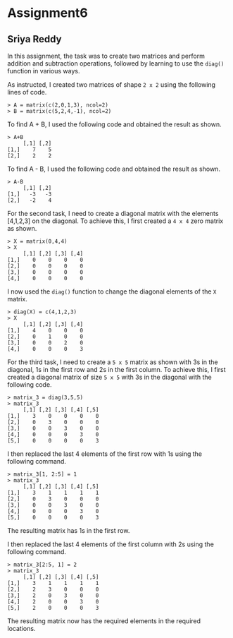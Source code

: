 # Assignment6
## Sriya Reddy

In this assignment, the task was to create two matrices and perform addition and subtraction operations, followed by learning to use the `diag()` function in various ways.

As instructed, I created two matrices of shape `2 x 2` using the following lines of code.
```
> A = matrix(c(2,0,1,3), ncol=2)
> B = matrix(c(5,2,4,-1), ncol=2)
```
To find A + B, I used the following code and obtained the result as shown.
```
> A+B
     [,1] [,2]
[1,]    7    5
[2,]    2    2
```

To find A - B, I used the following code and obtained the result as shown.
```
> A-B
     [,1] [,2]
[1,]   -3   -3
[2,]   -2    4
```

For the second task, I need to create a diagonal matrix with the elements [4,1,2,3] on the diagonal.
To achieve this, I first created a `4 x 4` zero matrix as shown.
```
> X = matrix(0,4,4)
> X 
     [,1] [,2] [,3] [,4]
[1,]    0    0    0    0
[2,]    0    0    0    0
[3,]    0    0    0    0
[4,]    0    0    0    0
```

I now used the `diag()` function to change the diagonal elements of the `X` matrix.

```
> diag(X) = c(4,1,2,3)
> X 
     [,1] [,2] [,3] [,4]
[1,]    4    0    0    0
[2,]    0    1    0    0
[3,]    0    0    2    0
[4,]    0    0    0    3
```

For the third task, I need to create a `5 x 5` matrix as shown with 3s in the diagonal, 1s in the first row and 2s in the first column. 
To achieve this, I first created a diagonal matrix of size `5 x 5` with 3s in the diagonal with the following code. 
```
> matrix_3 = diag(3,5,5)
> matrix_3
     [,1] [,2] [,3] [,4] [,5]
[1,]    3    0    0    0    0
[2,]    0    3    0    0    0
[3,]    0    0    3    0    0
[4,]    0    0    0    3    0
[5,]    0    0    0    0    3
```

I then replaced the last 4 elements of the first row with 1s using the following command.
```
> matrix_3[1, 2:5] = 1
> matrix_3
     [,1] [,2] [,3] [,4] [,5]
[1,]    3    1    1    1    1
[2,]    0    3    0    0    0
[3,]    0    0    3    0    0
[4,]    0    0    0    3    0
[5,]    0    0    0    0    3
```

The resulting matrix has 1s in the first row.

I then replaced the last 4 elements of the first column with 2s using the following command.
```
> matrix_3[2:5, 1] = 2
> matrix_3
     [,1] [,2] [,3] [,4] [,5]
[1,]    3    1    1    1    1
[2,]    2    3    0    0    0
[3,]    2    0    3    0    0
[4,]    2    0    0    3    0
[5,]    2    0    0    0    3
```

The resulting matrix now has the required elements in the required locations. 
